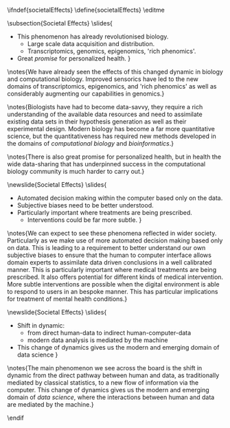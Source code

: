 \ifndef{societalEffects}
\define{societalEffects}
\editme


\subsection{Societal Effects}
\slides{
* This phenomenon has already revolutionised biology.
    * Large scale data acquisition and distribution.
    * Transcriptomics, genomics, epigenomics, 'rich phenomics'.
* Great *promise* for personalized health.
}

\notes{We have already seen the effects of this changed dynamic in biology and computational biology. Improved sensorics have led to the new domains of transcriptomics, epigenomics, and 'rich phenomics' as well as considerably augmenting our capabilities in genomics.} 

\notes{Biologists have had to become data-savvy, they require a rich understanding of the available data resources and need to assimilate existing data sets in their hypothesis generation as well as their experimental design. Modern biology has become a far more quantitative science, but the quantitativeness has required new methods developed in the domains of *computational biology* and *bioinformatics*.}

\notes{There is also great promise for personalized health, but in health the wide data-sharing that has underpinned success in the computational biology community is much harder to carry out.} 


\newslide{Societal Effects}
\slides{
* Automated decision making within the computer based only on the data.
* Subjective biases need to be better understood.
* Particularly important where treatments are being prescribed.
    * Interventions could be far more subtle.
}

\notes{We can expect to see these phenomena reflected in wider society. Particularly as we make use of more automated decision making based only on data. This is leading to a requirement to better understand our own subjective biases to ensure that the human to computer interface allows domain experts to assimilate data driven conclusions in a well calibrated manner. This is particularly important where medical treatments are being prescribed. It also offers potential for different kinds of medical intervention. More subtle interventions are possible when the digital environment is able to respond to users in an bespoke manner. This has particular implications for treatment of mental health conditions.}

\newslide{Societal Effects}
\slides{
* Shift in dynamic:
    * from direct human-data to indirect human-computer-data
    * modern data analysis is mediated by the machine
* This change of dynamics gives us the modern and emerging domain of data science
}

\notes{The main phenomenon we see across the board is the shift in dynamic from the direct pathway between human and data, as traditionally mediated by classical statistics, to a new flow of information via the computer. This change of dynamics gives us the modern and emerging domain of *data science*, where the interactions between human and data are mediated by the machine.}

\endif

